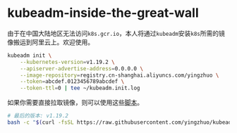 # kubeadm-inside-the-great-wall

由于在中国大陆地区无法访问`k8s.gcr.io`，本人将通过`kubeadm`安装`k8s`所需的镜像搬运到阿里云上。欢迎使用。

```bash
kubeadm init \
	--kubernetes-version=v1.19.2 \
	--apiserver-advertise-address=0.0.0.0 \
	--image-repository=registry.cn-shanghai.aliyuncs.com/yingzhuo \
	--token=abcdef.0123456789abcdef \
	--token-ttl=0 | tee ~/kubeadm.init.log
```

如果你需要直接拉取镜像，则可以使用这些[脚本](./.shell)。

```bash
# 最后的版本: v1.19.2
bash -c "$(curl -fsSL https://raw.githubusercontent.com/yingzhuo/kubeadm-inside-the-great-wall/master/.shell/pull-1.19.2.sh)"
```

